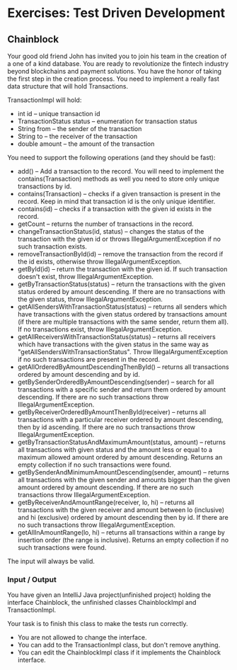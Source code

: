# Exercises: Test Driven Development

## Chainblock
Your good old friend John has invited you to join his team in the creation of a one of a kind database. You are ready to revolutionize the fintech industry beyond blockchains and payment solutions. You have the honor of taking the first step in the creation process. You need to implement a really fast data structure that will hold Transactions.

TransactionImpl will hold:
-	int id – unique transaction id
-	TransactionStatus status – enumeration for transaction status
-	String from – the sender of the transaction
-	String to – the receiver of the transaction
-	double amount – the amount of the transaction

You need to support the following operations (and they should be fast):
-	add() – Add a transaction to the record. You will need to implement the contains(Transaction) methods as well you need to store only unique transactions by id.
-	contains(Transaction) – checks if a given transaction is present in the record. Keep in mind that transaction id is the only unique identifier.
-	contains(id) – checks if a transaction with the given id exists in the record.
-	getCount – returns the number of transactions in the record.
-	changeTransactionStatus(id, status) – changes the status of the transaction with the given id or throws IllegalArgumentException if no such transaction exists.
-	removeTransactionById(id) – remove the transaction from the record if the id exists, otherwise throw IllegalArgumentException.
-	getById(id) – return the transaction with the given id. If such transaction doesn't exist, throw IllegalArgumentException.
-	getByTransactionStatus(status) – return the transactions with the given status ordered by amount descending. If there are no transactions with the given status, throw IllegalArgumentException.
-	getAllSendersWithTransactionStatus(status) – returns all senders which have transactions with the given status ordered by transactions amount (if there are multiple transactions with the same sender, return them all).  If no transactions exist, throw IllegalArgumentException.
-	getAllReceiversWithTransactionStatus(status) – returns all receivers which have transactions with the given status in the same way as "getAllSendersWithTransactionStatus". Throw IllegalArgumentException if no such transactions are present in the record.
-	getAllOrderedByAmountDescendingThenById() – returns all transactions ordered by amount descending and by id.
-	getBySenderOrderedByAmountDescending(sender) – search for all transactions with a specific sender and return them ordered by amount descending. If there are no such transactions throw IllegalArgumentException.
-	getByReceiverOrderedByAmountThenById(receiver) – returns all transactions with a particular receiver ordered by amount descending, then by id ascending. If there are no such transactions throw IllegalArgumentException.
-	getByTransactionStatusAndMaximumAmount(status, amount) – returns all transactions with given status and the amount less or equal to a maximum allowed amount ordered by amount descending. Returns an empty collection if no such transactions were found.
-	getBySenderAndMinimumAmountDescending(sender, amount) – returns all transactions with the given sender and amounts bigger than the given amount ordered by amount descending. If there are no such transactions throw IllegalArgumentException.
-	getByReceiverAndAmountRange(receiver, lo, hi) – returns all transactions with the given receiver and amount between lo (inclusive) and hi (exclusive) ordered by amount descending then by id. If there are no such transactions throw IllegalArgumentException. 
-	getAllInAmountRange(lo, hi) – returns all transactions within a range by insertion order (the range is inclusive). Returns an empty collection if no such transactions were found.

The input will always be valid.

### Input / Output
You have given an IntelliJ Java project(unfinished project) holding the interface Chainblock, the unfinished classes ChainblockImpl and TransactionImpl.

Your task is to finish this class to make the tests run correctly.
-	You are not allowed to change the interface.
-	You can add to the TransactionImpl class, but don't remove anything.
-	You can edit the ChainblockImpl class if it implements the Chainblock interface.
